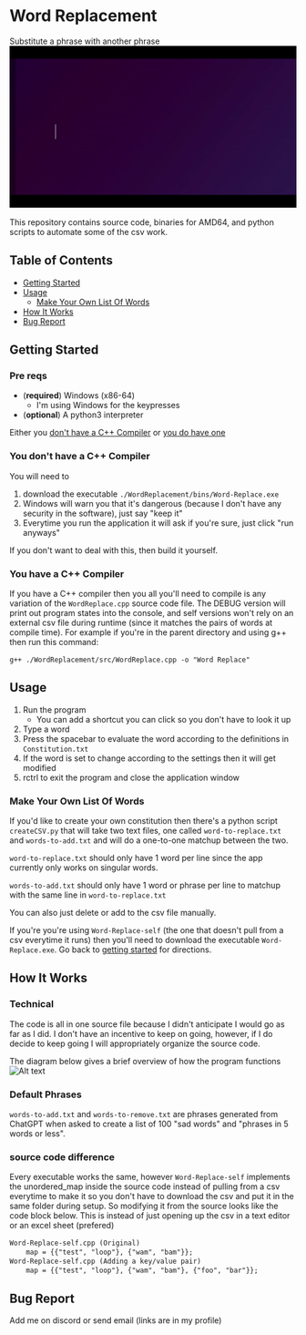 # Word Replacement
Substitute a phrase with another phrase 
![Alt text](demo1.gif)

This repository contains source code, binaries for AMD64, and python scripts to automate some of the csv work.
## Table of Contents
- [Getting Started](#getting-started)
- [Usage](#usage)
    - [Make Your Own List Of Words](#make-your-own-list-of-words)
- [How It Works](#how-it-works)
- [Bug Report](#bug-report)



## Getting Started
### Pre reqs
- (**required**) Windows (x86-64)
    - I'm using Windows for the keypresses
- (**optional**) A python3 interpreter


Either you [don't have a C++ Compiler](#you-don't-have-a-c++-compiler) or [you do have one](#you-have-a-c++-compiler)

### You don't have a C++ Compiler
You will need to 
1. download the executable 
``` ./WordReplacement/bins/Word-Replace.exe ```
2. Windows will warn you that it's dangerous (because I don't have any security in the software), just say "keep it"
3. Everytime you run the application it will ask if you're sure, just click "run anyways"

If you don't want to deal with this, then build it yourself.


### You have a C++ Compiler
If you have a C++ compiler then you all you'll need to compile is any variation of the ```WordReplace.cpp``` source code file. The DEBUG version will print out program states into the console, and self versions won't rely on an external csv file during runtime (since it matches the pairs of words at compile time). For example if you're in the parent directory and using g++ then run this command:
```
g++ ./WordReplacement/src/WordReplace.cpp -o "Word Replace"
```



## Usage
1. Run the program
    - You can add a shortcut you can click so you don't have to look it up
2. Type a word
3. Press the spacebar to evaluate the word according to the definitions in ```Constitution.txt```
4. If the word is set to change according to the settings then it will get modified
5. rctrl to exit the program and close the application window

### Make Your Own List Of Words
If you'd like to create your own constitution then there's a python script ```createCSV.py``` that will take two text files, one called ```word-to-replace.txt``` and ```words-to-add.txt``` and will do a one-to-one matchup between the two. 

```word-to-replace.txt``` should only have 1 word per line since the app currently only works on singular words.

```words-to-add.txt``` should only have 1 word or phrase per line to matchup with the same line in ```word-to-replace.txt```

You can also just delete or add to the csv file manually. 

If you're you're using ```Word-Replace-self``` (the one that doesn't pull from a csv everytime it runs) then you'll need to download the executable ```Word-Replace.exe```. Go back to [getting started](#getting-started) for directions.



## How It Works
### Technical
The code is all in one source file because I didn't anticipate I would go as far as I did. I don't have an incentive to keep on going, however, if I do decide to keep going I will appropriately organize the source code.  

The diagram below gives a brief overview of how the program functions
![Alt text](diagram-1.png)


### Default Phrases
```words-to-add.txt``` and ```words-to-remove.txt``` are phrases generated from ChatGPT when asked to create a list of 100 "sad words" and "phrases in 5 words or less".


### source code difference
Every executable works the same, however ```Word-Replace-self``` implements the unordered_map inside the source code instead of pulling from a csv everytime to make it so you don't have to download the csv and put it in the same folder during setup. So modifying it from the source looks like the code block below. This is instead of just opening up the csv in a text editor or an excel sheet (prefered)

```
Word-Replace-self.cpp (Original)
    map = {{"test", "loop"}, {"wam", "bam"}};
Word-Replace-self.cpp (Adding a key/value pair)
    map = {{"test", "loop"}, {"wam", "bam"}, {"foo", "bar"}};
```


## Bug Report
Add me on discord or send email (links are in my profile)
